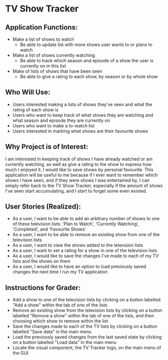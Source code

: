 # TV Show Tracker

## Application Functions:
- Make a list of shows to watch
  - Be able to update list with more shows user wants to or plans to watch
- Make a list of shows currently watching
  - Be able to track which season and episode of a show the user is currently on in this list
- Make of lists of shows that have been seen
  - Be able to give a rating to each show, by season or by whole show

## Who Will Use:
- Users interested making a lists of shows they've seen and what the rating of each show is
- Users who want to keep track of what shows they are watching and what season and episode they are currently on
- Users who want to make a to-watch list 
- Users interested in marking what shows are their favourite shows

## Why Project is of Interest:
I am interested in keeping track of shows I have already watched or am currently watching, as well as give a rating to 
the show to express how much I enjoyed it. I would like to save shows by personal favourite. This application will be
useful to me because if I ever want to remember which shows I have seen, and if they were shows I was entertained by, I
can simply refer back to the TV Show Tracker, especially if the amount of shows I've seen start accumulating, and I 
start to forget some even existed.

## User Stories (Realized):
- As a user, I want to be able to add an arbitrary number of shows to one of these television lists: 'Plan to Watch',
'Currently Watching', 'Completed', and 'Favourite Shows'
- As a user, I want to be able to remove an existing show from one of the television lists
- As a user, I want to view the shows added to the television lists
- As a user, I want to set a rating for a show in one of the television lists
- As a user, I would like to save the changes I've made to each of my TV lists and the shows on them
- As a user, I would like to have an option to load previously saved changes the next time I run my TV application

## Instructions for Grader:
- Add a show to one of the television lists by clicking on a button labelled "Add a show" within the tab of one of the 
lists
- Remove an existing show from the television lists by clicking on a button labelled "Remove a show" within the tab of
one of the lists, and then choosing which show to remove within the list
- Save the changes made to each of the TV lists by clicking on a button labelled "Save data" in the main menu
- Load the previously saved changes from the last saved state by clicking on a button labelled "Load data" in the main
menu
- Locate the visual component, the TV Tracker logo, on the main menu of the GUI